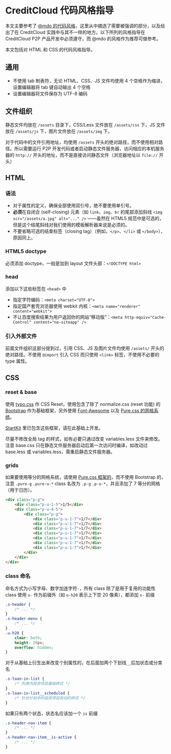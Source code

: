 # CreditCloud 代码风格指导

本文主要参考了 [@mdo 的代码风格](http://codeguide.bootcss.com/)，这里从中摘选了需要被强调的部分，以及给出了在 CreditCloud 实践中与其不一样的地方。以下所列的风格指导在 CreditCloud P2P 产品开发中必须遵守，而 @mdo 的风格作为推荐可做参考。

本文包括对 HTML 和 CSS 的代码风格指导。

## 通用

* 不使用 tab 制表符，无论 HTML、CSS、JS 文件均使用 4 个空格作为缩进，设置编辑器将 tab 键自动输出 4 个空格
* 设置编辑器将文件保存为 UTF-8 编码

## 文件组织

静态文件均放在 `/assets` 目录下，CSS/Less 文件放在 `/assets/css` 下，JS 文件放在 `/assets/js` 下，图片文件放在 `/assets/img` 下。

对于代码中的文件引用地址，均使用 `/assets` 开头的绝对路径，而不使用相对路径。所以需要运行 P2P 开发代码或者启动静态文件服务器，访问相应的本机服务器的 `http://` 开头的地址，而不是直接访问静态文件（浏览器地址以 `file://` 开头）

## HTML

### 语法

* 对于属性的定义，确保全部使用双引号，绝不要使用单引号。
* **必须**在自闭合 (self-closing) 元素（如 `link`、`img`、`br` 的尾部添加斜线 `<img scr="/assets/a.jpg" alt="..." />` ——虽然在 HTML5 规范中是可选的，但是这个结尾斜线对我们使用的模板解析器来说是必须的。
* 不要省略可选的结束标签（closing tag）（例如，`</p>`、`</li>` 或 `</body>`），原因同上。

### HTML5 doctype
必须添加 doctype，一般是加到 layout 文件头部：`<!DOCTYPE html>`

### head

添加以下这些标签在 `<head>` 中

* 指定字符编码：`<meta charset="UTF-8">`
* 指定国产套壳浏览器使用 webkit 内核：`<meta name="renderer" content="webkit">`
* 不让百度搜索结果为用户返回你的网站“移动版”：`<meta http-equiv="Cache-Control" content="no-siteapp" />`

### 引入外部文件

前面文件组织这部分提到过，引用 CSS、JS 及图片文件均使用 `/assets/` 开头的绝对路径。不使用 `@import` 引入 CSS 而只使用 `<link>` 标签，不使用不必要的 type 属性。

## CSS

### reset & base

使用 [typo.css](http://typo.sofi.sh/) 作 CSS Reset，使用包含了除了 normalize.css (reset 功能) 的 [Bootstrap](http://v3.bootcss.com/) 作为基础框架，另外使用 [Font-Awesome](http://fortawesome.github.io/Font-Awesome/) 以及 [Pure.css 的网格系统][pgrids]。

[StartKit][sk] 里已包含这些框架，请在此基础上开发。

尽量不修改全局 tag 的样式，如有必要只通过改变 variables.less 文件来修改。注意 base.css 只在静态文件服务器启动后第一次访问时编译，如改动过 base.less 或 variables.less，需重启静态文件服务器。

### grids

如果要使用等分的网格系统，请使用 [Pure.css 框架的][pgrids]，而不使用 Bootstrap 的，注意 `.pure-g` `.pure-u-*` class 名改为 `.p-g` `.p-u-*`，并且添加了 7 等分的网格（用于日历）。

```html
<div class="p-g">
    <div class="p-u-1-5">1/5</div>
    <div class="p-u-4-5">
        <div class="p-g">
            <div class="p-u-1-7">1/7</div>
            <div class="p-u-1-7">1/7</div>
            <div class="p-u-1-7">1/7</div>
            <div class="p-u-1-7">1/7</div>
            <div class="p-u-1-7">1/7</div>
            <div class="p-u-1-7">1/7</div>
            <div class="p-u-1-7">1/7</div>
        </div>
    </div>
</div>
```

### class 命名

命名方式为小写字母、数字加连字符`-`，所有 class 除了是用于复用的功能性 class 使用 `u-` 作为前缀外（如 `u-h20` 表示上下空 20 像素），都添加 `s-` 前缀

```css
.s-header {
    /* ... */
}
.s-header-menu {
    /* ... */
}
.u-h20 {
    clear: both;
    height: 20px;
    overflow: hidden;
}
```

对于从基础上衍生出来改变个别属性的，在后面加两个下划线`__`后加状态或分类名

```css
.s-loan-in-list {
    /* 列表内投资项目基础样式 */
}
.s-loan-in-list__scheduled {
    /* 针对计划中的投资项目改动的样式 */
}
```

如果只有两个状态，状态名应该加一个 `is` 前缀
```css
.s-header-nav-item {
    /* ... */
}
.s-header-nav-item__is-active {
    /* ... */
}
```

[pgrids]: http://purecss.io/grids/
[sk]: https://github.com/CreditCloud/ccp2p-starter-kit
